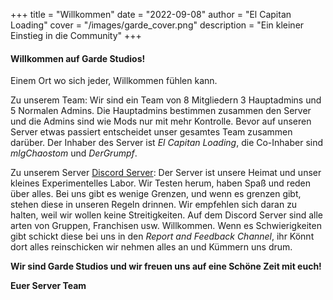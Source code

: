 +++
title = "Willkommen"
date = "2022-09-08"
author = "El Capitan Loading"
cover = "/images/garde_cover.png"
description = "Ein kleiner Einstieg in die Community"
+++

#### Willkommen auf Garde Studios!
Einem Ort wo sich jeder, Willkommen fühlen kann.


Zu unserem Team: 
Wir sind ein Team von 8 Mitgliedern 3 Hauptadmins und 5 Normalen Admins.
Die Hauptadmins bestimmen zusammen den Server und die Admins sind wie Mods nur mit mehr Kontrolle.
Bevor auf unseren Server etwas passiert entscheidet unser gesamtes Team zusammen darüber.
Der Inhaber des Server ist _El Capitan Loading_, die Co-Inhaber sind _mlgChaostom_ und _DerGrumpf_.

Zu unserem Server [Discord Server](https://garde-studios.de/posts/discord):
Der Server ist unsere Heimat und unser kleines Experimentelles Labor. Wir Testen herum, haben Spaß und reden über alles. Bei uns gibt es wenige Grenzen, und wenn es grenzen gibt, stehen diese in unseren Regeln drinnen. Wir empfehlen sich daran zu halten, weil wir wollen keine Streitigkeiten. Auf dem Discord Server sind alle arten von Gruppen, Franchisen usw. Willkommen.
Wenn es Schwierigkeiten gibt schickt diese bei uns in den _Report and Feedback Channel_, ihr Könnt dort alles reinschicken wir nehmen alles an und Kümmern uns drum.

__Wir sind Garde Studios und wir freuen uns auf eine Schöne Zeit mit euch!__

__Euer Server Team__